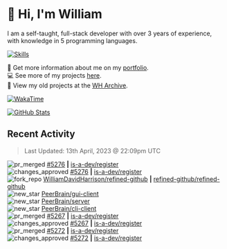 # 👋 Hi, I'm William
I am a self-taught, full-stack developer with over 3 years of experience, with knowledge in 5 programming languages.

[![Skills](https://skillicons.dev/icons?i=css,cloudflare,discord,bots,docker,express,firebase,git,github,githubactions,html,js,linux,md,mongodb,netlify,nodejs,py,replit,tailwind,ts,vercel,vscode,wordpress,workers)](https://wdh.gg/dev)

🧑 Get more information about me on my [portfolio](https://wdh.gg/dev).
<br>
💻 See more of my projects [here](https://wdh.gg/github-org).
<br>
📁 View my old projects at the [WH Archive](https://wdh.gg/archive).

[![WakaTime](https://wakatime.com/badge/user/817e29c1-e1ac-4adc-936b-37bfa447c165.svg?style=for-the-badge)](https://wdh.gg/wakatime)

[![GitHub Stats](https://github-readme-stats.vercel.app/api?username=williamdavidharrison&theme=algolia&show_icons=true&border_radius=8&count_private=true&include_all_commits=true)](https://wdh.gg/github)

## Recent Activity
<!--RECENT_ACTIVITY:last_update-->
> Last Updated: 13th April, 2023 @ 22:09pm UTC
<!--RECENT_ACTIVITY:last_update_end-->

<!--RECENT_ACTIVITY:start-->
![pr_merged](https://cdn.jsdelivr.net/gh/Readme-Workflows/Readme-Icons@main/icons/octicons/PullRequestMerged.svg) [#5276](https://github.com/is-a-dev/register/pull/5276) **|** [is-a-dev/register](https://github.com/is-a-dev/register)<br>
![changes_approved](https://cdn.jsdelivr.net/gh/Readme-Workflows/Readme-Icons@main/icons/octicons/ApprovedChanges.svg) [#5276](https://github.com/is-a-dev/register/pull/5276#pullrequestreview-1383113011) **|** [is-a-dev/register](https://github.com/is-a-dev/register)<br>
![fork_repo](https://cdn.jsdelivr.net/gh/Readme-Workflows/Readme-Icons@main/icons/octicons/ForkedRepository.svg) [WilliamDavidHarrison/refined-github](https://github.com/WilliamDavidHarrison/refined-github) **|** [refined-github/refined-github](https://github.com/refined-github/refined-github)<br>
![new_star](https://cdn.jsdelivr.net/gh/Readme-Workflows/Readme-Icons@main/icons/octicons/StarredRepositoryYellow.svg) [PeerBrain/gui-client](https://github.com/PeerBrain/gui-client)<br>
![new_star](https://cdn.jsdelivr.net/gh/Readme-Workflows/Readme-Icons@main/icons/octicons/StarredRepositoryYellow.svg) [PeerBrain/server](https://github.com/PeerBrain/server)<br>
![new_star](https://cdn.jsdelivr.net/gh/Readme-Workflows/Readme-Icons@main/icons/octicons/StarredRepositoryYellow.svg) [PeerBrain/cli-client](https://github.com/PeerBrain/cli-client)<br>
![pr_merged](https://cdn.jsdelivr.net/gh/Readme-Workflows/Readme-Icons@main/icons/octicons/PullRequestMerged.svg) [#5267](https://github.com/is-a-dev/register/pull/5267) **|** [is-a-dev/register](https://github.com/is-a-dev/register)<br>
![changes_approved](https://cdn.jsdelivr.net/gh/Readme-Workflows/Readme-Icons@main/icons/octicons/ApprovedChanges.svg) [#5267](https://github.com/is-a-dev/register/pull/5267#pullrequestreview-1383034071) **|** [is-a-dev/register](https://github.com/is-a-dev/register)<br>
![pr_merged](https://cdn.jsdelivr.net/gh/Readme-Workflows/Readme-Icons@main/icons/octicons/PullRequestMerged.svg) [#5272](https://github.com/is-a-dev/register/pull/5272) **|** [is-a-dev/register](https://github.com/is-a-dev/register)<br>
![changes_approved](https://cdn.jsdelivr.net/gh/Readme-Workflows/Readme-Icons@main/icons/octicons/ApprovedChanges.svg) [#5272](https://github.com/is-a-dev/register/pull/5272#pullrequestreview-1383030812) **|** [is-a-dev/register](https://github.com/is-a-dev/register)<br>
<!--RECENT_ACTIVITY:end-->
